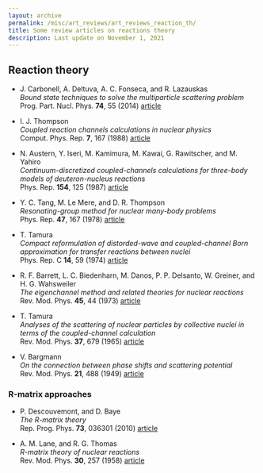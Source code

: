 ```yaml
---
layout: archive
permalink: /misc/art_reviews/art_reviews_reaction_th/
title: Some review articles on reactions theory
description: Last update on November 1, 2021
---
```




## Reaction theory

[//]: # (carbonell14_1240)
- J. Carbonell, A. Deltuva, A. C. Fonseca, and R. Lazauskas  
  _Bound state techniques to solve the multiparticle scattering problem_  
  Prog. Part. Nucl. Phys. **74**, 55 (2014) [article](https://dx.doi.org/10.1016/j.ppnp.2013.10.003)  

[//]: # (thompson88_411)
- I. J. Thompson  
  _Coupled reaction channels calculations in nuclear physics_  
  Comput. Phys. Rep. **7**, 167 (1988) [article](https://dx.doi.org/10.1016/0167-7977(88)90005-6)  

[//]: # (austern87_637)
- N. Austern, Y. Iseri, M. Kamimura, M. Kawai, G. Rawitscher, and M. Yahiro  
  _Continuum-discretized coupled-channels calculations for three-body models of deuteron-nucleus reactions_  
  Phys. Rep. **154**, 125 (1987) [article](https://dx.doi.org/10.1016/0370-1573(87)90094-9)  

[//]: # (tang78_686)
- Y. C. Tang, M. Le Mere, and D. R. Thompson  
  _Resonating-group method for nuclear many-body problems_  
  Phys. Rep. **47**, 167 (1978) [article](https://dx.doi.org/10.1016/0370-1573(78)90175-8)  

[//]: # (tamura74_671)
- T. Tamura  
  _Compact reformulation of distorded-wave and coupled-channel Born approximation for transfer reactions between nuclei_  
  Phys. Rep. C **14**, 59 (1974) [article](https://dx.doi.org/10.1016/0370-1573(74)90028-3)  

[//]: # (barrett73_96)
- R. F. Barrett, L. C. Biedenharn, M. Danos, P. P. Delsanto, W. Greiner, and H. G. Wahsweiler  
  _The eigenchannel method and related theories for nuclear reactions_  
  Rev. Mod. Phys. **45**, 44 (1973) [article](https://dx.doi.org/10.1103/RevModPhys.45.44)  

[//]: # (tamura65_574)
- T. Tamura  
  _Analyses of the scattering of nuclear particles by collective nuclei in terms of the coupled-channel calculation_  
  Rev. Mod. Phys. **37**, 679 (1965) [article](https://dx.doi.org/10.1103/RevModPhys.37.679)  

[//]: # (bargmann49_540)
- V. Bargmann  
  _On the connection between phase shifts and scattering potential_  
  Rev. Mod. Phys. **21**, 488 (1949) [article](https://dx.doi.org/10.1103/RevModPhys.21.488)  

### R-matrix approaches

[//]: # (descouvemont10_228)
- P. Descouvemont, and D. Baye  
  _The $R$-matrix theory_  
  Rep. Prog. Phys. **73**, 036301 (2010) [article](https://dx.doi.org/10.1088/0034-4885/73/3/036301)  

[//]: # (lane58_160)
- A. M. Lane, and R. G. Thomas  
  _$R$-matrix theory of nuclear reactions_  
  Rev. Mod. Phys. **30**, 257 (1958) [article](https://dx.doi.org/10.1103/RevModPhys.30.257)  




